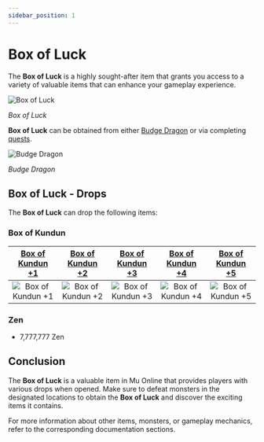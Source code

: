 ```yaml
---
sidebar_position: 1
---
```


# Box of Luck

The **Box of Luck** is a highly sought-after item that grants you access to a variety of valuable items that can enhance your gameplay experience.

![Box of Luck](/img/items/item-bags/box-of-luck.png)

_Box of Luck_

**Box of Luck** can be obtained from either [Budge Dragon](/special-monsters/others/golden-budge-dragon) or via completing [quests](/gameplay-systems/quest-system).

![Budge Dragon](/img/monsters/special/golden/budge-dragon.jpg)

_Budge Dragon_

## Box of Luck - Drops

The **Box of Luck** can drop the following items:

### Box of Kundun

| [Box of Kundun +1](/items/item-bags/exc/box-of-kundun/bok-1) | [Box of Kundun +2](/items/item-bags/exc/box-of-kundun/bok-2) | [Box of Kundun +3](/items/item-bags/exc/box-of-kundun/bok-3) | [Box of Kundun +4](/items/item-bags/exc/box-of-kundun/bok-4) | [Box of Kundun +5](/items/item-bags/exc/box-of-kundun/bok-5) |
| :----------------------------------------------------------: | :----------------------------------------------------------: | :----------------------------------------------------------: | :----------------------------------------------------------: | :----------------------------------------------------------: |
|     ![Box of Kundun +1](/img/items/item-bags/bok-1.png)      |     ![Box of Kundun +2](/img/items/item-bags/bok-2.png)      |     ![Box of Kundun +3](/img/items/item-bags/bok-3.png)      |     ![Box of Kundun +4](/img/items/item-bags/bok-4.png)      |     ![Box of Kundun +5](/img/items/item-bags/bok-5.png)      |

### Zen

- 7,777,777 Zen

## Conclusion

The **Box of Luck** is a valuable item in Mu Online that provides players with various drops when opened. Make sure to defeat monsters in the designated locations to obtain the **Box of Luck** and discover the exciting items it contains.

For more information about other items, monsters, or gameplay mechanics, refer to the corresponding documentation sections.

